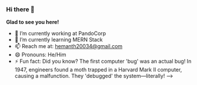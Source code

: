 ### Hi there 👋
**Glad to see you here!**



- 🔭 I’m currently working at PandoCorp
- 🌱 I’m currently learning MERN Stack
- 📫 Reach me at: hemanth20034@gmail.com
- 😄 Pronouns: He/Him
- ⚡ Fun fact: Did you know? The first computer 'bug' was an actual bug! In 1947, engineers found a moth trapped in a Harvard Mark II computer, causing a malfunction. They 'debugged' the system—literally!
-->
